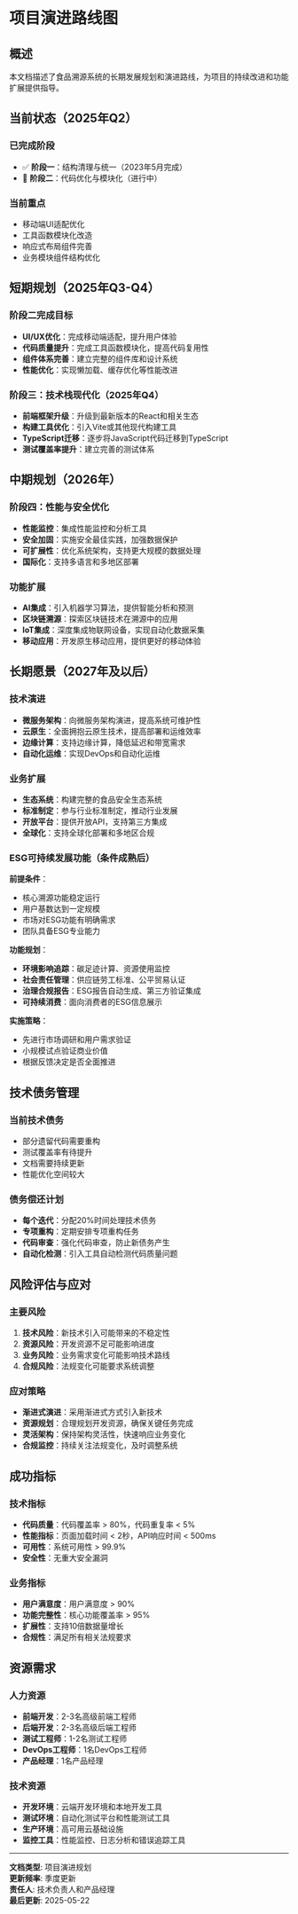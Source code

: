 # 项目演进路线图

## 概述

本文档描述了食品溯源系统的长期发展规划和演进路线，为项目的持续改进和功能扩展提供指导。

## 当前状态（2025年Q2）

### 已完成阶段
- ✅ **阶段一**：结构清理与统一（2023年5月完成）
- 🔄 **阶段二**：代码优化与模块化（进行中）

### 当前重点
- 移动端UI适配优化
- 工具函数模块化改造
- 响应式布局组件完善
- 业务模块组件结构优化

## 短期规划（2025年Q3-Q4）

### 阶段二完成目标
- **UI/UX优化**：完成移动端适配，提升用户体验
- **代码质量提升**：完成工具函数模块化，提高代码复用性
- **组件体系完善**：建立完整的组件库和设计系统
- **性能优化**：实现懒加载、缓存优化等性能改进

### 阶段三：技术栈现代化（2025年Q4）
- **前端框架升级**：升级到最新版本的React和相关生态
- **构建工具优化**：引入Vite或其他现代构建工具
- **TypeScript迁移**：逐步将JavaScript代码迁移到TypeScript
- **测试覆盖率提升**：建立完善的测试体系

## 中期规划（2026年）

### 阶段四：性能与安全优化
- **性能监控**：集成性能监控和分析工具
- **安全加固**：实施安全最佳实践，加强数据保护
- **可扩展性**：优化系统架构，支持更大规模的数据处理
- **国际化**：支持多语言和多地区部署

### 功能扩展
- **AI集成**：引入机器学习算法，提供智能分析和预测
- **区块链溯源**：探索区块链技术在溯源中的应用
- **IoT集成**：深度集成物联网设备，实现自动化数据采集
- **移动应用**：开发原生移动应用，提供更好的移动体验

## 长期愿景（2027年及以后）

### 技术演进
- **微服务架构**：向微服务架构演进，提高系统可维护性
- **云原生**：全面拥抱云原生技术，提高部署和运维效率
- **边缘计算**：支持边缘计算，降低延迟和带宽需求
- **自动化运维**：实现DevOps和自动化运维

### 业务扩展
- **生态系统**：构建完整的食品安全生态系统
- **标准制定**：参与行业标准制定，推动行业发展
- **开放平台**：提供开放API，支持第三方集成
- **全球化**：支持全球化部署和多地区合规

### ESG可持续发展功能（条件成熟后）
**前提条件**：
- 核心溯源功能稳定运行
- 用户基数达到一定规模
- 市场对ESG功能有明确需求
- 团队具备ESG专业能力

**功能规划**：
- **环境影响追踪**：碳足迹计算、资源使用监控
- **社会责任管理**：供应链劳工标准、公平贸易认证
- **治理合规报告**：ESG报告自动生成、第三方验证集成
- **可持续消费**：面向消费者的ESG信息展示

**实施策略**：
- 先进行市场调研和用户需求验证
- 小规模试点验证商业价值
- 根据反馈决定是否全面推进

## 技术债务管理

### 当前技术债务
- 部分遗留代码需要重构
- 测试覆盖率有待提升
- 文档需要持续更新
- 性能优化空间较大

### 债务偿还计划
- **每个迭代**：分配20%时间处理技术债务
- **专项重构**：定期安排专项重构任务
- **代码审查**：强化代码审查，防止新债务产生
- **自动化检测**：引入工具自动检测代码质量问题

## 风险评估与应对

### 主要风险
1. **技术风险**：新技术引入可能带来的不稳定性
2. **资源风险**：开发资源不足可能影响进度
3. **业务风险**：业务需求变化可能影响技术路线
4. **合规风险**：法规变化可能要求系统调整

### 应对策略
- **渐进式演进**：采用渐进式方式引入新技术
- **资源规划**：合理规划开发资源，确保关键任务完成
- **灵活架构**：保持架构灵活性，快速响应业务变化
- **合规监控**：持续关注法规变化，及时调整系统

## 成功指标

### 技术指标
- **代码质量**：代码覆盖率 > 80%，代码重复率 < 5%
- **性能指标**：页面加载时间 < 2秒，API响应时间 < 500ms
- **可用性**：系统可用性 > 99.9%
- **安全性**：无重大安全漏洞

### 业务指标
- **用户满意度**：用户满意度 > 90%
- **功能完整性**：核心功能覆盖率 > 95%
- **扩展性**：支持10倍数据量增长
- **合规性**：满足所有相关法规要求

## 资源需求

### 人力资源
- **前端开发**：2-3名高级前端工程师
- **后端开发**：2-3名高级后端工程师
- **测试工程师**：1-2名测试工程师
- **DevOps工程师**：1名DevOps工程师
- **产品经理**：1名产品经理

### 技术资源
- **开发环境**：云端开发环境和本地开发工具
- **测试环境**：自动化测试平台和性能测试工具
- **生产环境**：高可用云基础设施
- **监控工具**：性能监控、日志分析和错误追踪工具

---

**文档类型**: 项目演进规划  
**更新频率**: 季度更新  
**责任人**: 技术负责人和产品经理  
**最后更新**: 2025-05-22 